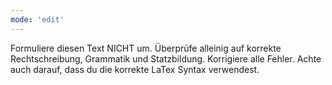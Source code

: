 ```yaml
---
mode: 'edit'
---
```

Formuliere diesen Text NICHT um. Überprüfe alleinig auf korrekte Rechtschreibung, Grammatik und Statzbildung. Korrigiere alle Fehler. Achte auch darauf, dass du die korrekte LaTex Syntax verwendest.